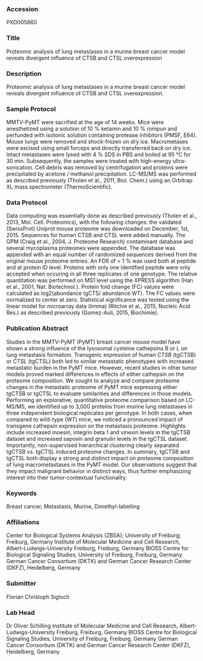 ### Accession
PXD005860

### Title
Proteomic analysis of lung metastases in a murine breast cancer model reveals divergent influence of CTSB and CTSL overexpression

### Description
Proteomic analysis of lung metastases in a murine breast cancer model reveals divergent influence of CTSB and CTSL overexpression.

### Sample Protocol
MMTV-PyMT were sacrified at the age of 14 weeks. Mice were anesthetized using a solution of 10 % ketamin and 10 % rompun and perfunded with isotonic solution containing protease inhibitors (PMSF, E64). Mouse lungs were removed and shock-frozen on dry ice. Macrometases were excised using small forceps and directly transferred back on dry ice.  Intact metastases were lysed with 4 % SDS in PBS and boiled at 95 °C for 30 min. Subsequently, the samples were treated with high-energy ultra-sonication. Cell debris was removed by centrifugation and proteins were precipitated by acetone / methanol precipitation. LC-MS/MS was performed as described previously (Tholen et al., 2011, Biol. Chem.) using an Orbitrap XL mass spectrometer (ThermoScientific).

### Data Protocol
Data computing was essentially done as described previously (Tholen et al., 2013, Mol. Cell. Proteomics), with the following changes: the validated (SwissProt) Uniprot mouse proteome was downloaded on December, 1st, 2015. Sequences for human CTSB and CTSL were added manually. The GPM (Craig et al., 2004, J. Proteome Research) contaminant database and several mycoplasma proteomes were appended. The database was appended with an equal number of randomized sequences derived from the original mouse proteome entries. An FDR of < 1 % was used both at peptide and at protein ID level. Proteins with only one identified peptide were only accepted when occuring in all three replicates of one genotype. The relative quantitation was performed on MS1 level using the XPRESS algorithm (Han et al., 2001, Nat. Biotechnol.). Protein fold change (FC) values were calculated as log2(abundance tgCTS/ abundance WT). The FC values were normalized to center at zero. Statistical significance was tested using the linear model for microarray data (limma) (Ritchie et al., 2015, Nucleic Acid Res.) as described previously (Gomez-Auli, 2015, Biochimie).

### Publication Abstract
Studies in the MMTV-PyMT (PyMT) breast cancer mouse model have shown a strong influence of the lysosomal cysteine cathepsins B or L on lung metastasis formation. Transgenic expression of human <i>CTSB</i> (tgCTSB) or <i>CTSL</i> (tgCTSL) both led to similar metastatic phenotypes with increased metastatic burden in the PyMT mice. However, recent studies in other tumor models proved marked differences in effects of either cathepsin on the proteome composition. We sought to analyze and compare proteome changes in the metastatic proteome of PyMT mice expressing either tgCTSB or tgCTSL to evaluate similarities and differences in those models. Performing an explorative, quantitative proteome comparison based on LC-MS/MS, we identified up to 3,000 proteins from murine lung metastases in three independent biological replicates per genotype. In both cases, when compared to wild-type (WT) mice, we noticed a pronounced impact of transgene cathepsin expression on the metastasis proteome. Highlights include increased moesin, integrin beta 1 and vinexin levels in the tgCTSB dataset and increased saposin and granulin levels in the tgCTSL dataset. Importantly, non-supervised hierarchical clustering clearly separated tgCTSB vs. tgCTSL induced proteome changes. In summary, tgCTSB and tgCTSL both display a strong and distinct impact on proteome composition of lung macrometastases in the PyMT model. Our observations suggest that they impact malignant behavior in distinct ways, thus further emphasizing interest into their tumor-contextual functionality.

### Keywords
Breast cancer, Metastasis, Murine, Dimethyl-labelling

### Affiliations
Center for Biological Systems Analysis (ZBSA); University of Freiburg; Freiburg, Germany
Institute of Molecular Medicine and Cell Research, Albert-Ludwigs-University Freiburg, Freiburg, Germany BIOSS Centre for Biological Signaling Studies, University of Freiburg, Freiburg, Germany German Cancer Consortium (DKTK) and German Cancer Research Center (DKFZ), Heidelberg, Germany

### Submitter
Florian Christoph Sigloch

### Lab Head
Dr Oliver Schilling
Institute of Molecular Medicine and Cell Research, Albert-Ludwigs-University Freiburg, Freiburg, Germany BIOSS Centre for Biological Signaling Studies, University of Freiburg, Freiburg, Germany German Cancer Consortium (DKTK) and German Cancer Research Center (DKFZ), Heidelberg, Germany


